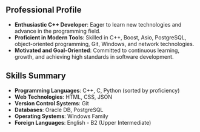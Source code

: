 <h2>Professional Profile</h2>
<ul>
    <li><strong>Enthusiastic C++ Developer</strong>: Eager to learn new technologies and advance in the programming field.</li>
    <li><strong>Proficient in Modern Tools</strong>: Skilled in C++, Boost, Asio, PostgreSQL, object-oriented programming, Git, Windows, and network technologies.</li>
    <li><strong>Motivated and Goal-Oriented</strong>: Committed to continuous learning, growth, and achieving high standards in software development.</li>
</ul>

<h2>Skills Summary</h2>
<ul>
    <li><strong>Programming Languages</strong>: C++, C, Python (sorted by proficiency)</li>
    <li><strong>Web Technologies</strong>: HTML, CSS, JSON</li>
    <li><strong>Version Control Systems</strong>: Git</li>
    <li><strong>Databases</strong>: Oracle DB, PostgreSQL</li>
    <li><strong>Operating Systems</strong>: Windows Family</li>
    <li><strong>Foreign Languages</strong>: English - B2 (Upper Intermediate)</li>
</ul>
